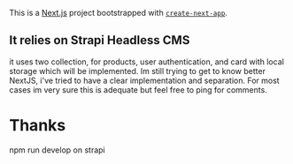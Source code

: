 This is a [Next.js](https://nextjs.org/) project bootstrapped with [`create-next-app`](https://github.com/vercel/next.js/tree/canary/packages/create-next-app).

## It relies on Strapi Headless CMS 
it uses two collection, for products, user authentication, and card with local storage which will be implemented. Im still trying to get to know better NextJS, i've tried to have a clear implementation and separation. For most cases im very sure this is adequate but feel free to ping for comments. 

 


# Thanks





npm run develop on strapi